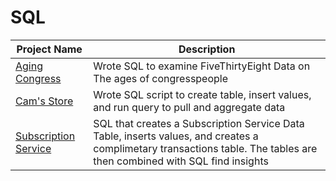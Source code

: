 # SQL

| Project Name  | Description   |
| ------------- | ------------- |
| [Aging Congress](https://github.com/Cam-Kan/SQL/blob/main/An_Aging_Congress) | Wrote SQL to examine FiveThirtyEight Data on The ages of congresspeople|
| [Cam's Store](https://github.com/Cam-Kan/SQL/blob/main/Store_of_Cam)   | Wrote SQL script to create table, insert values, and run query to pull and aggregate data|
| [Subscription Service](https://github.com/Cam-Kan/SQL/blob/main/Subscription_Service_Data_Pull)   | SQL that creates a Subscription Service Data Table, inserts values, and creates a complimetary transactions table. The tables are then combined with SQL find insights |
